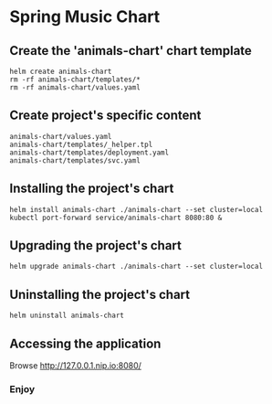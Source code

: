 # Spring Music Chart

## Create the 'animals-chart' chart template
```
helm create animals-chart
rm -rf animals-chart/templates/*
rm -rf animals-chart/values.yaml
```

## Create project's specific content
```
animals-chart/values.yaml
animals-chart/templates/_helper.tpl
animals-chart/templates/deployment.yaml
animals-chart/templates/svc.yaml
```


## Installing the project's chart
```
helm install animals-chart ./animals-chart --set cluster=local
kubectl port-forward service/animals-chart 8080:80 &
```

## Upgrading the project's chart
```
helm upgrade animals-chart ./animals-chart --set cluster=local
```

## Uninstalling the project's chart
```
helm uninstall animals-chart
```

## Accessing the application
Browse http://127.0.0.1.nip.io:8080/


### Enjoy

